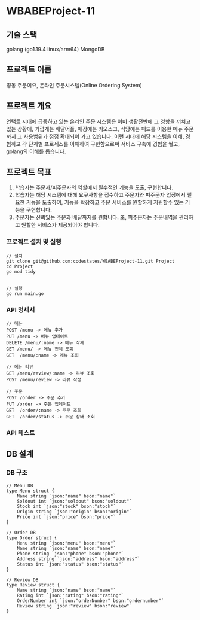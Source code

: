 # WBABEProject-11

## 기술 스택

golang (go1.19.4 linux/arm64)
MongoDB

## 프로젝트 이름

띵동 주문이요, 온라인 주문시스템(Online Ordering System)

## 프로젝트 개요

언택트 시대에 급증하고 있는 온라인 주문 시스템은 이미 생활전반에 그 영향을 끼치고 있는 상황에, 가깝게는 배달어플, 매장에는 키오스크, 식당에는 패드를 이용한 메뉴 주문까지 그 사용범위가 점점 확대되어 가고 있습니다. 이런 시대에 해당 시스템을 이해, 경험하고 각 단계별 프로세스를 이해하여 구현함으로써 서비스 구축에 경험을 쌓고, golang의 이해를 돕습니다.

## 프로젝트 목표

1. 학습자는 주문자/피주문자의 역할에서 필수적인 기능을 도출, 구현합니다.
2. 학습자는 해당 시스템에 대해 요구사항을 접수하고 주문자와 피주문자 입장에서 필요한 기능을 도출하여, 기능을 확장하고 주문 서비스를 원할하게 지원할수 있는 기능을 구현합니다.
3. 주문자는 신뢰있는 주문과 배달까지를 원합니다. 또, 피주문자는 주문내역을 관리하고 원할한 서비스가 제공되어야 합니다.

### 프로젝트 설치 및 실행

```
// 설치
git clone git@github.com:codestates/WBABEProject-11.git Project
cd Project
go mod tidy


// 실행
go run main.go

```

### API 명세서

```
// 메뉴
POST /menu -> 메뉴 추가
PUT /menu -> 메뉴 업데이트
DELETE /menu/:name -> 메뉴 삭제
GET /menu/ -> 메뉴 전체 조회
GET  /menu/:name -> 메뉴 조회

// 메뉴 리뷰
GET /menu/review/:name -> 리뷰 조회
POST /menu/review -> 리뷰 작성

// 주문
POST /order -> 주문 추가
PUT /order -> 주문 업데이트
GET  /order/:name -> 주문 조회
GET  /order/status -> 주문 상태 조회

```

### API 테스트

## DB 설계

### DB 구조

```
// Menu DB
type Menu struct {
	Name string `json:"name" bson:"name"`
	Soldout int `json:"soldout" bson:"soldout"`
	Stock int `json:"stock" bson:"stock"`
	Origin string `json:"origin" bson:"origin"`
	Price int `json:"price" bson:"price"`
}

```

```
// Order DB
type Order struct {
	Menu string `json:"menu" bson:"menu"`
	Name string `json:"name" bson:"name"`
	Phone string `json:"phone" bson:"phone"`
	Address	string `json:"address" bson:"address"`
	Status int `json:"status" bson:"status"`
}

```

```
// Review DB
type Review struct {
	Name string `json:"name" bson:"name"`
	Rating int `json:"rating" bson:"rating"`
	OrderNumber int `json:"orderNumber" bson:"ordernumber"`
	Review string `json:"review" bson:"review"`
}

```
